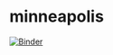# minneapolis

[![Binder](https://mybinder.org/badge_logo.svg)](https://mybinder.org/v2/gh/public-accountability/minneapolis/master?filepath=index.ipynb)
